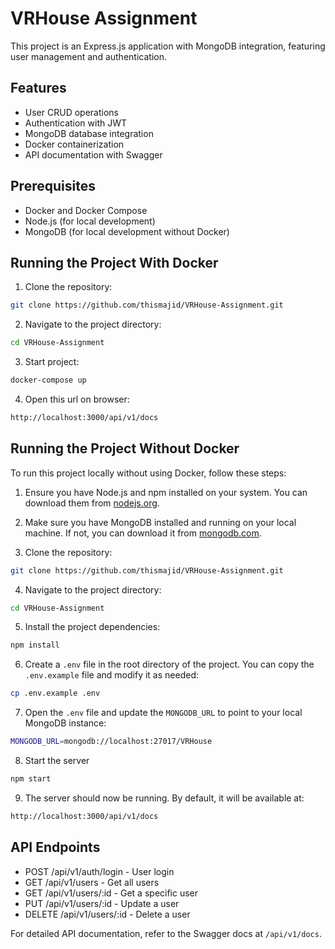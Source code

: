 # VRHouse Assignment

This project is an Express.js application with MongoDB integration, featuring user management and authentication.

## Features

- User CRUD operations
- Authentication with JWT
- MongoDB database integration
- Docker containerization
- API documentation with Swagger

## Prerequisites

- Docker and Docker Compose
- Node.js (for local development)
- MongoDB (for local development without Docker)

## Running the Project With Docker

1. Clone the repository:

```bash
git clone https://github.com/thismajid/VRHouse-Assignment.git
```

2. Navigate to the project directory:

```bash
cd VRHouse-Assignment
```

3. Start project:

```bash
docker-compose up
```

4. Open this url on browser:

```bash
http://localhost:3000/api/v1/docs
```

## Running the Project Without Docker

To run this project locally without using Docker, follow these steps:

1. Ensure you have Node.js and npm installed on your system. You can download them from [nodejs.org](https://nodejs.org/).

2. Make sure you have MongoDB installed and running on your local machine. If not, you can download it from [mongodb.com](https://www.mongodb.com/try/download/community).

3. Clone the repository:

```bash
git clone https://github.com/thismajid/VRHouse-Assignment.git
```

4. Navigate to the project directory:

```bash
cd VRHouse-Assignment
```

5. Install the project dependencies:

```bash
npm install
```

6. Create a `.env` file in the root directory of the project. You can copy the `.env.example` file and modify it as needed:

```bash
cp .env.example .env
```

7. Open the `.env` file and update the `MONGODB_URL` to point to your local MongoDB instance:

```bash
MONGODB_URL=mongodb://localhost:27017/VRHouse
```

8. Start the server

```bash
npm start
```

9.  The server should now be running. By default, it will be available at:

```bash
http://localhost:3000/api/v1/docs
```

## API Endpoints

- POST /api/v1/auth/login - User login
- GET /api/v1/users - Get all users
- GET /api/v1/users/:id - Get a specific user
- PUT /api/v1/users/:id - Update a user
- DELETE /api/v1/users/:id - Delete a user

For detailed API documentation, refer to the Swagger docs at `/api/v1/docs`.
